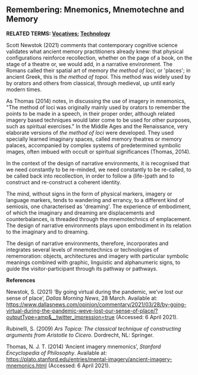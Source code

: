 ## Remembering: Mnemonics, Mnemotechne and Memory

**RELATED TERMS: [Vocatives](https://github.com/narrative-environments/CourseCompendium/Vocatives.html); [Technology](https://narrative-environments.github.io/CourseCompendium/Remembering.html)**

Scott Newstok (2021) comments that contemporary cognitive science validates what ancient memory practitioners already knew: that physical configurations reinforce recollection, whether on the page of a book, on the stage of a theatre or, we would add, in a narrative environment. The Romans called their spatial art of memory _the method of loci_, or 'places'; in ancient Greek, this is _the method of topoi_. This method was widely used by by orators and others from classical, through medieval, up until early modern times.

As Thomas (2014) notes, in discussing the use of imagery in mnemonics, "The method of loci was originally mainly used by orators to remember the points to be made in a speech, in their proper order, although related imagery based techniques would later come to be used for other purposes, such as spiritual exercises." In the Middle Ages and the Renaissance, very elaborate versions of _the method of loci_ were developed. They used specially learned imaginary spaces, called memory theatres or memory palaces, accompanied by complex systems of predetermined symbolic images, often imbued with occult or spiritual significances (Thomas, 2014).

In the context of the design of narrative environments, it is recognised that we need constantly to be re-minded, we need constantly to be re-called, to be called back into recollection, in order to follow a (life-)path and to construct and re-construct a coherent identity.

The mind, without signs in the form of physical markers, imagery or language markers, tends to wandering and errancy, to a different kind of semiosis, one characterised as 'dreaming'. The experience of embodiment, of which the imaginary and dreaming are displacements and counterbalances, is threaded through the mnemotechnics of emplacement. The design of narrative environments plays upon embodiment in its relation to the imaginary and to dreaming.

The design of narrative environments, therefore, incorporates and integrates several levels of mnemotechnics or technologies of rememoration: objects, architectures and imagery with particular symbolic meanings combined with graphic, linguistic and alphanumeric signs, to guide the visitor-participant through its pathway or pathways.  

**References**

Newstok, S. (2021) ‘By going virtual during the pandemic, we’ve lost our sense of place’, _Dallas Morning News_, 28 March. Available at: https://www.dallasnews.com/opinion/commentary/2021/03/28/by-going-virtual-during-the-pandemic-weve-lost-our-sense-of-place/?outputType=amp&__twitter_impression=true (Accessed: 6 April 2021).

Rubinelli, S. (2009) _Ars Topica: The classical technique of constructing arguments from Aristotle to Cicero_. Dordrecht, NL: Springer.

Thomas, N. J. T. (2014) ‘Ancient imagery mnemonics’, _Stanford Encyclopedia of Philosophy_. Available at: https://plato.stanford.edu/entries/mental-imagery/ancient-imagery-mnemonics.html (Accessed: 6 April 2021).

